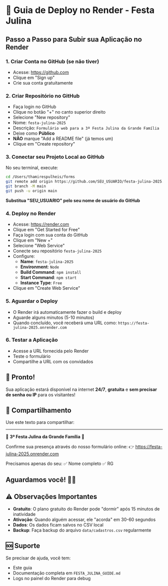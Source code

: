 # 🚀 Guia de Deploy no Render - Festa Julina

## Passo a Passo para Subir sua Aplicação no Render

### 1. Criar Conta no GitHub (se não tiver)
- Acesse: https://github.com
- Clique em "Sign up"
- Crie sua conta gratuitamente

### 2. Criar Repositório no GitHub
- Faça login no GitHub
- Clique no botão "+" no canto superior direito
- Selecione "New repository"
- Nome: `festa-julina-2025`
- Descrição: `Formulário web para a 3ª Festa Julina da Grande Família`
- Deixe como **Público**
- **NÃO** marque "Add a README file" (já temos um)
- Clique em "Create repository"

### 3. Conectar seu Projeto Local ao GitHub
No seu terminal, execute:
```bash
cd /Users/thamirespulheis/forms
git remote add origin https://github.com/SEU_USUARIO/festa-julina-2025.git
git branch -M main
git push -u origin main
```

**Substitua "SEU_USUARIO" pelo seu nome de usuário do GitHub**

### 4. Deploy no Render
- Acesse: https://render.com
- Clique em "Get Started for Free"
- Faça login com sua conta do GitHub
- Clique em "New +"
- Selecione "Web Service"
- Conecte seu repositório `festa-julina-2025`
- Configure:
  - **Name**: `festa-julina-2025`
  - **Environment**: `Node`
  - **Build Command**: `npm install`
  - **Start Command**: `npm start`
  - **Instance Type**: `Free`
- Clique em "Create Web Service"

### 5. Aguardar o Deploy
- O Render irá automaticamente fazer o build e deploy
- Aguarde alguns minutos (5-10 minutos)
- Quando concluído, você receberá uma URL como:
  `https://festa-julina-2025.onrender.com`

### 6. Testar a Aplicação
- Acesse a URL fornecida pelo Render
- Teste o formulário
- Compartilhe a URL com os convidados

## 🎉 Pronto!
Sua aplicação estará disponível na internet **24/7**, **gratuita** e **sem precisar de senha ou IP** para os visitantes!

## 📱 Compartilhamento
Use este texto para compartilhar:

---
🎉 **3ª Festa Julina da Grande Família** 🎉

Confirme sua presença através do nosso formulário online:
👉 https://festa-julina-2025.onrender.com

Precisamos apenas do seu:
✅ Nome completo
✅ RG

Aguardamos você! 🌽🎊
---

## ⚠️ Observações Importantes
- **Gratuito**: O plano gratuito do Render pode "dormir" após 15 minutos de inatividade
- **Ativação**: Quando alguém acessar, ele "acorda" em 30-60 segundos
- **Dados**: Os dados ficam salvos no CSV local
- **Backup**: Faça backup do arquivo `data/cadastros.csv` regularmente

## 🆘 Suporte
Se precisar de ajuda, você tem:
- Este guia
- Documentação completa em `FESTA_JULINA_GUIDE.md`
- Logs no painel do Render para debug
